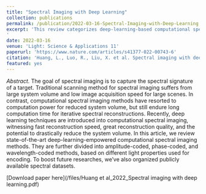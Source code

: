 ```yaml
---
title: "Spectral Imaging with Deep Learning"
collection: publications
permalink: /publication/2022-03-16-Spectral-Imaging-with-Deep-Learning
excerpt: 'This review categorizes deep-learning-based computational spectral imaging methods and provides insight into amplitude, phase, and wavelength-based light encoding strategies for deep learning spectral reconstruction.
'
date: 2022-03-16
venue: 'Light: Science & Applications 11'
paperurl: 'https://www.nature.com/articles/s41377-022-00743-6'
citation: 'Huang, L., Luo, R., Liu, X. et al. Spectral imaging with deep learning. Light Sci Appl 11, 61 (2022). https://doi.org/10.1038/s41377-022-00743-6'
featured: yes
---
```

*Abstract.* The goal of spectral imaging is to capture the spectral signature of a target. Traditional scanning method for spectral imaging suffers from large system volume and low image acquisition speed for large scenes. In contrast, computational spectral imaging methods have resorted to computation power for reduced system volume, but still endure long computation time for iterative spectral reconstructions. Recently, deep learning techniques are introduced into computational spectral imaging, witnessing fast reconstruction speed, great reconstruction quality, and the potential to drastically reduce the system volume. In this article, we review state-of-the-art deep-learning-empowered computational spectral imaging methods. They are further divided into amplitude-coded, phase-coded, and wavelength-coded methods, based on different light properties used for encoding. To boost future researches, we’ve also organized publicly available spectral datasets.

[Download paper here](/files/Huang et al_2022_Spectral imaging with deep learning.pdf)
